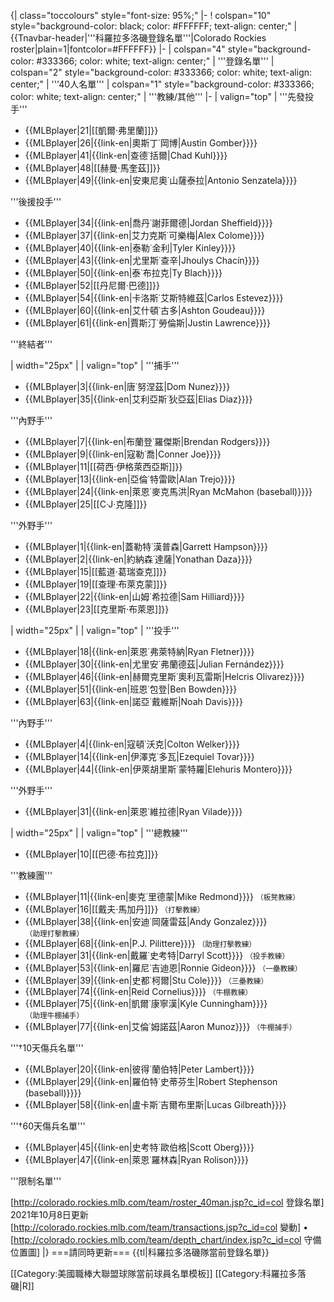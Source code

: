{| class="toccolours" style="font-size: 95%;"
|-
! colspan="10" style="background-color: black; color: #FFFFFF; text-align: center;" | {{Tnavbar-header|'''科羅拉多洛磯登錄名單'''|Colorado Rockies roster|plain=1|fontcolor=#FFFFFF}}
|-
| colspan="4" style="background-color: #333366; color: white; text-align: center;" | '''登錄名單'''
| colspan="2" style="background-color: #333366; color: white; text-align: center;" | '''40人名單'''
| colspan="1" style="background-color: #333366; color: white; text-align: center;" | '''教練/其他'''
|-
| valign="top" | 
'''先發投手'''
* {{MLBplayer|21|[[凱爾·弗里蘭]]}}
* {{MLBplayer|26|{{link-en|奧斯丁˙岡博|Austin Gomber}}}}
* {{MLBplayer|41|{{link-en|查德˙括爾|Chad Kuhl}}}}
* {{MLBplayer|48|[[赫曼·馬奎茲]]}}
* {{MLBplayer|49|{{link-en|安東尼奧˙山薩泰拉|Antonio Senzatela}}}}


'''後援投手'''
* {{MLBplayer|34|{{link-en|喬丹˙謝菲爾德|Jordan Sheffield}}}}
* {{MLBplayer|37|{{link-en|艾力克斯˙可樂梅|Alex Colome}}}}
* {{MLBplayer|40|{{link-en|泰勒˙金利|Tyler Kinley}}}}
* {{MLBplayer|43|{{link-en|尤里斯˙查辛|Jhoulys Chacín}}}}
* {{MLBplayer|50|{{link-en|泰˙布拉克|Ty Blach}}}}
* {{MLBplayer|52|[[丹尼爾·巴德]]}}
* {{MLBplayer|54|{{link-en|卡洛斯˙艾斯特維茲|Carlos Estevez}}}}
* {{MLBplayer|60|{{link-en|艾什頓˙古多|Ashton Goudeau}}}}
* {{MLBplayer|61|{{link-en|賈斯汀˙勞倫斯|Justin Lawrence}}}}


'''終結者'''


| width="25px" | 
| valign="top" | 
'''捕手'''
* {{MLBplayer|3|{{link-en|唐˙努涅茲|Dom Nunez}}}}
* {{MLBplayer|35|{{link-en|艾利亞斯˙狄亞茲|Elias Diaz}}}}

'''內野手'''
* {{MLBplayer|7|{{link-en|布蘭登˙羅傑斯|Brendan Rodgers}}}}
* {{MLBplayer|9|{{link-en|寇勒˙喬|Conner Joe}}}}
* {{MLBplayer|11|[[荷西·伊格萊西亞斯]]}}
* {{MLBplayer|13|{{link-en|亞倫˙特雷歐|Alan Trejo}}}}
* {{MLBplayer|24|{{link-en|萊恩˙麥克馬洪|Ryan McMahon (baseball)}}}}
* {{MLBplayer|25|[[C·J·克隆]]}}

'''外野手'''
* {{MLBplayer|1|{{link-en|蓋勒特˙漢普森|Garrett Hampson}}}}
* {{MLBplayer|2|{{link-en|約納森˙達薩|Yonathan Daza}}}}
* {{MLBplayer|15|[[藍道·葛瑞查克]]}}
* {{MLBplayer|19|[[查理·布萊克蒙]]}}
* {{MLBplayer|22|{{link-en|山姆˙希拉德|Sam Hilliard}}}}
* {{MLBplayer|23|[[克里斯·布萊恩]]}}

| width="25px" | 
| valign="top" | 
'''投手'''
* {{MLBplayer|18|{{link-en|萊恩˙弗萊特納|Ryan Fletner}}}}
* {{MLBplayer|30|{{link-en|尤里安˙弗蘭德茲|Julian Fernández}}}}
* {{MLBplayer|46|{{link-en|赫爾克里斯˙奧利瓦雷斯|Helcris Olivarez}}}}
* {{MLBplayer|51|{{link-en|班恩˙包登|Ben Bowden}}}}
* {{MLBplayer|63|{{link-en|諾亞˙戴維斯|Noah Davis}}}}

'''內野手'''
* {{MLBplayer|4|{{link-en|寇頓˙沃克|Colton Welker}}}}
* {{MLBplayer|14|{{link-en|伊澤克˙多瓦|Ezequiel Tovar}}}}
* {{MLBplayer|44|{{link-en|伊萊胡里斯˙蒙特羅|Elehuris Montero}}}}

'''外野手'''
* {{MLBplayer|31|{{link-en|萊恩˙維拉德|Ryan Vilade}}}}

| width="25px" | 
| valign="top" | 
'''總教練'''
* {{MLBplayer|10|[[巴德·布拉克]]}}

'''教練團'''
* {{MLBplayer|11|{{link-en|麥克˙里德蒙|Mike Redmond}}}} <small>（板凳教練）</small>
* {{MLBplayer|16|[[戴夫·馬加丹]]}} <small>（打擊教練）</small>
* {{MLBplayer|38|{{link-en|安迪˙岡薩雷茲|Andy Gonzalez}}}} <small>（助理打擊教練）</small>
* {{MLBplayer|68|{{link-en|P.J. Pilittere}}}} <small>（助理打擊教練）</small>
* {{MLBplayer|31|{{link-en|戴羅˙史考特|Darryl Scott}}}} <small>（投手教練）</small>
* {{MLBplayer|53|{{link-en|羅尼˙吉迪恩|Ronnie Gideon}}}} <small>（一壘教練）</small>
* {{MLBplayer|39|{{link-en|史都˙柯爾|Stu Cole}}}} <small>（三壘教練）</small>
* {{MLBplayer|74|{{link-en|Reid Cornelius}}}} <small>（牛棚教練）</small>
* {{MLBplayer|75|{{link-en|凱爾˙康寧漢|Kyle Cunningham}}}} <small>（助理牛棚捕手）</small>
* {{MLBplayer|77|{{link-en|艾倫˙姆諾茲|Aaron Munoz}}}} <small>（牛棚捕手）</small>

'''†10天傷兵名單'''
* {{MLBplayer|20|{{link-en|彼得˙蘭伯特|Peter Lambert}}}}
* {{MLBplayer|29|{{link-en|羅伯特˙史蒂芬生|Robert Stephenson (baseball)}}}}
* {{MLBplayer|58|{{link-en|盧卡斯˙吉爾布里斯|Lucas Gilbreath}}}}

'''†60天傷兵名單'''
* {{MLBplayer|45|{{link-en|史考特˙歐伯格|Scott Oberg}}}}
* {{MLBplayer|47|{{link-en|萊恩˙羅林森|Ryan Rolison}}}}

'''限制名單'''

<span class="plainlinks">[http://colorado.rockies.mlb.com/team/roster_40man.jsp?c_id=col 登錄名單]</span> 2021年10月8日更新<br />
<span class="plainlinks">[http://colorado.rockies.mlb.com/team/transactions.jsp?c_id=col 變動]</span> • <span class="plainlinks">[http://colorado.rockies.mlb.com/team/depth_chart/index.jsp?c_id=col 守備位置圖]</span></small>
|}<noinclude>
===請同時更新===
{{tl|科羅拉多洛磯隊當前登錄名單}}

[[Category:美國職棒大聯盟球隊當前球員名單模板]]
[[Category:科羅拉多落磯|R]]
</noinclude>
